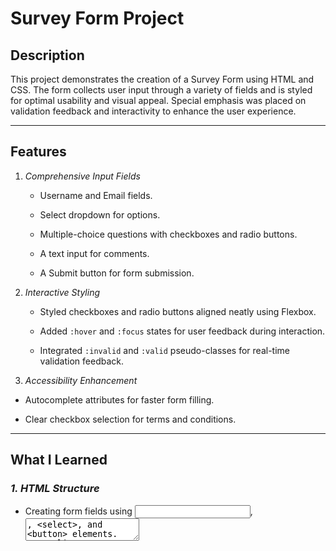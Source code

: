 # Survey Form Project 

## **Description** 

This project demonstrates the creation of a Survey Form using HTML and CSS. The form collects user input through a variety of fields and is styled for optimal usability and visual appeal. Special emphasis was placed on validation feedback and interactivity to enhance the user experience.


---


## **Features**  

1. *Comprehensive Input Fields*
   
   - Username and Email fields.

   - Select dropdown for options.

   - Multiple-choice questions with checkboxes and radio buttons.

   - A text input for comments.

   - A Submit button for form submission.

2. *Interactive Styling*
   
   - Styled checkboxes and radio buttons aligned neatly using Flexbox.
  
   - Added `:hover` and `:focus` states for user feedback during interaction.

   - Integrated `:invalid` and `:valid` pseudo-classes for real-time validation feedback.  

3. *Accessibility Enhancement*

*  Autocomplete attributes for faster form filling.

*  Clear checkbox selection for terms and conditions. 


---


## **What I Learned**  

### *1. HTML Structure*

   - Creating form fields using <input>, <textarea>, <select>, and <button> elements. 

   - Using <fieldset> and <legend> to group related inputs.  

   - Associating <label> elements with inputs for better accessibility.

   - Implementing validation attributes such as *required*, *pattern*, and *type*.  

### 2. *CSS Styling and Interactivity*  

   - Styling form elements (e.g., checkboxes, radio buttons) for a polished look.

   - Using Flexbox to align checkboxes and radio buttons neatly.

   - Applying `:hover` and `:focus` states for interactive feedback.  

   - Utilizing `:invalid` and `:valid` pseudo-classes for real-time validation effects.

   - Ensuring consistent spacing and alignment for a professional appearance.

### 3. *User Engagement Enhancements*

* Providing visual cues for validation states (e.g., highlighting invalid inputs).

* Ensuring hover effects and focus states are intuitive and visually appealing.


---


## **Current Limitations**

- No backend integration for form submission.
  
- Validation relies solely on HTML attributes; advanced validation requires JavaScript.


---


## **How to Use This Project**

1. Clone or download the repository.

2. Open the <index.html> file in a browser to interact with the survey form.
   
3. Fill in the form fields and submit to test validation states and interactivity.  


---


## **Suggested Enhancements** 

- Implement JavaScript for dynamic form validation and user feedback.  


---


## **Next Task**

1.	Reservation Form

2.	Job Application Form

3.	Search Form with Filters

4.	Payment Form

`Extra Challenges`

•	Themed Forms: Style any form to match a specific theme (e.g., dark mode, minimalist, colorful).

•	Animated Placeholder Form: Create a form where placeholders shift upwards or disappear when the user starts typing.

•	Multi-Step Form (CSS Only): Divide a form into steps and use CSS to show one section at a time.




## **Technologies Used**

- `HTML`: Structured the form structure with inputs, labels, and validation attributes.

- `CSS`: Styled the form, added interactivity, and ensured responsive design using Flexbox.


<Feel free to contribute, suggest improvements, or report any issues! ✨🚀